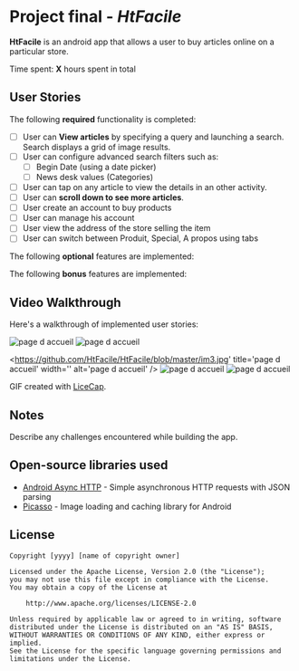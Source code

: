 # Project final - *HtFacile*

**HtFacile** is an android app that allows a user to buy articles online on a particular store.

Time spent: **X** hours spent in total

## User Stories

The following **required** functionality is completed:

* [ ] User can **View articles** by specifying a query and launching a search. Search displays a grid of image results.
* [ ] User can configure advanced search filters such as:
  * [ ] Begin Date (using a date picker)
  * [ ] News desk values (Categories)
* [ ] User can tap on any article to view the details in an other activity.
* [ ] User can **scroll down to see more articles**.
* [ ] User create an account to buy products
* [ ] User can manage his account
* [ ] User view the address of the store selling the item
* [ ] User can switch between Produit, Special, A propos using tabs
 
The following **optional** features are implemented:



The following **bonus** features are implemented:


## Video Walkthrough

Here's a walkthrough of implemented user stories:

<img src='https://github.com/HtFacile/HtFacile/blob/master/ezgif-4-b96bc984ff.pdf-1.jpg' title='page d accueil' width='' alt='page d accueil' />
<img src='https://github.com/HtFacile/HtFacile/blob/master/im2.jpg' title='page d accueil' width='' alt='page d accueil' />

<https://github.com/HtFacile/HtFacile/blob/master/im3.jpg' title='page d accueil' width='' alt='page d accueil' />
<img src='https://github.com/HtFacile/HtFacile/blob/master/im2.jpg' title='page d accueil' width='' alt='page d accueil' />
<img src='https://github.com/HtFacile/HtFacile/blob/master/im2.jpg' title='page d accueil' width='' alt='page d accueil' />



GIF created with [LiceCap](http://www.cockos.com/licecap/).

## Notes

Describe any challenges encountered while building the app.

## Open-source libraries used

- [Android Async HTTP](https://github.com/loopj/android-async-http) - Simple asynchronous HTTP requests with JSON parsing
- [Picasso](http://square.github.io/picasso/) - Image loading and caching library for Android

## License

    Copyright [yyyy] [name of copyright owner]

    Licensed under the Apache License, Version 2.0 (the "License");
    you may not use this file except in compliance with the License.
    You may obtain a copy of the License at

        http://www.apache.org/licenses/LICENSE-2.0

    Unless required by applicable law or agreed to in writing, software
    distributed under the License is distributed on an "AS IS" BASIS,
    WITHOUT WARRANTIES OR CONDITIONS OF ANY KIND, either express or implied.
    See the License for the specific language governing permissions and
    limitations under the License.
